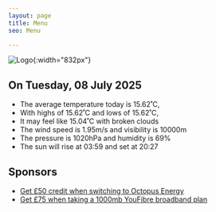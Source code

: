 ```yaml
---
layout: page
title: Menu
seo: Menu

---
```


![Logo](/images/logo.jpg){:width="832px"}

<!-- weather_marker starts -->
## On Tuesday, 08 July 2025

- The average temperature today is 15.62˚C,
- With highs of 15.62˚C and lows of 15.62˚C,
- It may feel like 15.04˚C with broken clouds
- The wind speed is 1.95m/s and visibility is 10000m
- The pressure is 1020hPa and humidity is 69%
- The sun will rise at 03:59 and set at 20:27

<!-- weather_marker ends -->

## Sponsors

- [Get £50 credit when switching to Octopus Energy](https://bit.ly/3oD1nnS)
- [Get £75 when taking a 1000mb YouFibre broadband plan](https://aklam.io/91zWhU?)
